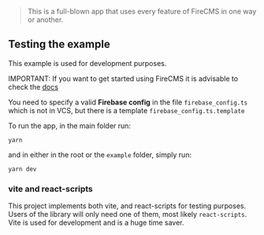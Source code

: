 > This is a full-blown app that uses every feature of FireCMS in one way or
another.

## Testing the example

This example is used for development purposes.

IMPORTANT: If you want to get started using FireCMS it is advisable to check the
[docs](https://firecms.co/docs)

You need to specify a valid **Firebase config** in the file `firebase_config.ts`
which is not in VCS, but there is a template `firebase_config.ts.template`

To run the app, in the main folder run: 

```
yarn
```

and in either in the root or the `example` folder, simply run:

```
yarn dev
```


### vite and react-scripts

This project implements both vite, and react-scripts for testing purposes. Users
of the library will only need one of them, most likely `react-scripts`. Vite is
used for development and is a huge time saver.
